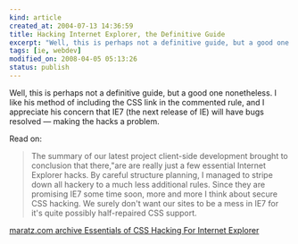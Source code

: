 ```yaml
--- 
kind: article
created_at: 2004-07-13 14:36:59
title: Hacking Internet Explorer, the Definitive Guide
excerpt: "Well, this is perhaps not a definitive guide, but a good one nonetheless. "
tags: [ie, webdev]
modified_on: 2008-04-05 05:13:26
status: publish
---
```


Well, this is perhaps not a definitive guide, but a good one nonetheless. I like his method of including the CSS link in the commented rule, and I appreciate his concern that IE7 (the next release of IE) will have bugs resolved &mdash; making the hacks a problem. 

Read on: 
<blockquote class="large">
The summary of our latest project client-side development brought to conclusion that there‚"are are really just a few essential Internet Explorer hacks. By careful structure planning, I managed to stripe down all hackery to a much less additional rules. Since they are promising IE7 some time soon, more and more I think about secure CSS hacking. We surely don't want our sites to be a mess in IE7 for it's quite possibly half-repaired CSS support.
</blockquote>

<a title="maratz.com archive Essentials of CSS Hacking For Internet Explorer" href="http://www.maratz.com/blog/archives/2005/06/16/essentials-of-css-hacking-for-internet-explorer/">maratz.com archive Essentials of CSS Hacking For Internet Explorer</a>